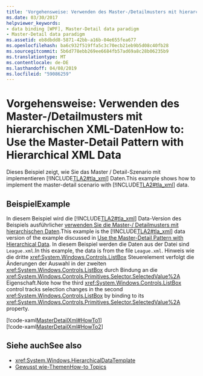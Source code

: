 ```yaml
---
title: 'Vorgehensweise: Verwenden des Master-/Detailmusters mit hierarchischen XML-Daten'
ms.date: 03/30/2017
helpviewer_keywords:
- data binding [WPF], Master-Detail data paradigm
- Master-Detail data paradigm
ms.assetid: eb8dbdd8-5871-42bb-a16b-04e655fea677
ms.openlocfilehash: ba6c932f519ffa5c3c70ecb21eb9b5d08c40fb28
ms.sourcegitcommit: 5b6d778ebb269ee6684fb57ad69a8c28b06235b9
ms.translationtype: MT
ms.contentlocale: de-DE
ms.lasthandoff: 04/08/2019
ms.locfileid: "59086259"
---
```

# <a name="how-to-use-the-master-detail-pattern-with-hierarchical-xml-data"></a><span data-ttu-id="a2d78-102">Vorgehensweise: Verwenden des Master-/Detailmusters mit hierarchischen XML-Daten</span><span class="sxs-lookup"><span data-stu-id="a2d78-102">How to: Use the Master-Detail Pattern with Hierarchical XML Data</span></span>
<span data-ttu-id="a2d78-103">Dieses Beispiel zeigt, wie Sie das Master / Detail-Szenario mit implementieren [!INCLUDE[TLA2#tla_xml](../../../../includes/tla2sharptla-xml-md.md)] Daten.</span><span class="sxs-lookup"><span data-stu-id="a2d78-103">This example shows how to implement the master-detail scenario with [!INCLUDE[TLA2#tla_xml](../../../../includes/tla2sharptla-xml-md.md)] data.</span></span>  
  
## <a name="example"></a><span data-ttu-id="a2d78-104">Beispiel</span><span class="sxs-lookup"><span data-stu-id="a2d78-104">Example</span></span>  
 <span data-ttu-id="a2d78-105">In diesem Beispiel wird die [!INCLUDE[TLA2#tla_xml](../../../../includes/tla2sharptla-xml-md.md)] Data-Version des Beispiels ausführlicher [verwenden Sie die Master-/ Detailmusters mit hierarchischen Daten](how-to-use-the-master-detail-pattern-with-hierarchical-data.md).</span><span class="sxs-lookup"><span data-stu-id="a2d78-105">This example is the [!INCLUDE[TLA2#tla_xml](../../../../includes/tla2sharptla-xml-md.md)] data version of the example discussed in [Use the Master-Detail Pattern with Hierarchical Data](how-to-use-the-master-detail-pattern-with-hierarchical-data.md).</span></span> <span data-ttu-id="a2d78-106">In diesem Beispiel werden die Daten aus der Datei sind `League.xml`.</span><span class="sxs-lookup"><span data-stu-id="a2d78-106">In this example, the data is from the file `League.xml`.</span></span> <span data-ttu-id="a2d78-107">Hinweis wie die dritte <xref:System.Windows.Controls.ListBox> Steuerelement verfolgt die Änderungen der Auswahl in der zweiten <xref:System.Windows.Controls.ListBox> durch Bindung an die <xref:System.Windows.Controls.Primitives.Selector.SelectedValue%2A> Eigenschaft.</span><span class="sxs-lookup"><span data-stu-id="a2d78-107">Note how the third <xref:System.Windows.Controls.ListBox> control tracks selection changes in the second <xref:System.Windows.Controls.ListBox> by binding to its <xref:System.Windows.Controls.Primitives.Selector.SelectedValue%2A> property.</span></span>  
  
 [!code-xaml[MasterDetailXml#HowTo1](~/samples/snippets/csharp/VS_Snippets_Wpf/MasterDetailXml/CS/Window1.xaml#howto1)]  
[!code-xaml[MasterDetailXml#HowTo2](~/samples/snippets/csharp/VS_Snippets_Wpf/MasterDetailXml/CS/Window1.xaml#howto2)]  
  
## <a name="see-also"></a><span data-ttu-id="a2d78-108">Siehe auch</span><span class="sxs-lookup"><span data-stu-id="a2d78-108">See also</span></span>

- <xref:System.Windows.HierarchicalDataTemplate>
- [<span data-ttu-id="a2d78-109">Gewusst wie-Themen</span><span class="sxs-lookup"><span data-stu-id="a2d78-109">How-to Topics</span></span>](data-binding-how-to-topics.md)
